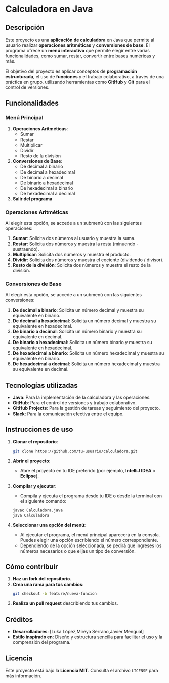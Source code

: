 # Calculadora en Java

## Descripción

Este proyecto es una **aplicación de calculadora** en Java que permite al usuario realizar **operaciones aritméticas** y **conversiones de base**. El programa ofrece un **menú interactivo** que permite elegir entre varias funcionalidades, como sumar, restar, convertir entre bases numéricas y más. 

El objetivo del proyecto es aplicar conceptos de **programación estructurada**, el uso de **funciones** y el trabajo colaborativo, a través de una práctica en grupo, utilizando herramientas como **GitHub** y **Git** para el control de versiones.

## Funcionalidades

### **Menú Principal**
1. **Operaciones Aritméticas**:
    - Sumar
    - Restar
    - Multiplicar
    - Dividir
    - Resto de la división
2. **Conversiones de Base**:
    - De decimal a binario
    - De decimal a hexadecimal
    - De binario a decimal
    - De binario a hexadecimal
    - De hexadecimal a binario
    - De hexadecimal a decimal
3. **Salir del programa**

### **Operaciones Aritméticas**
Al elegir esta opción, se accede a un submenú con las siguientes operaciones:
1. **Sumar**: Solicita dos números al usuario y muestra la suma.
2. **Restar**: Solicita dos números y muestra la resta (minuendo - sustraendo).
3. **Multiplicar**: Solicita dos números y muestra el producto.
4. **Dividir**: Solicita dos números y muestra el cociente (dividendo / divisor).
5. **Resto de la división**: Solicita dos números y muestra el resto de la división.

### **Conversiones de Base**
Al elegir esta opción, se accede a un submenú con las siguientes conversiones:
1. **De decimal a binario**: Solicita un número decimal y muestra su equivalente en binario.
2. **De decimal a hexadecimal**: Solicita un número decimal y muestra su equivalente en hexadecimal.
3. **De binario a decimal**: Solicita un número binario y muestra su equivalente en decimal.
4. **De binario a hexadecimal**: Solicita un número binario y muestra su equivalente en hexadecimal.
5. **De hexadecimal a binario**: Solicita un número hexadecimal y muestra su equivalente en binario.
6. **De hexadecimal a decimal**: Solicita un número hexadecimal y muestra su equivalente en decimal.

## Tecnologías utilizadas

- **Java**: Para la implementación de la calculadora y las operaciones.
- **GitHub**: Para el control de versiones y trabajo colaborativo.
- **GitHub Projects**: Para la gestión de tareas y seguimiento del proyecto.
- **Slack**: Para la comunicación efectiva entre el equipo.

## Instrucciones de uso

1. **Clonar el repositorio**:
    ```bash
    git clone https://github.com/tu-usuario/calculadora.git
    ```

2. **Abrir el proyecto**:
    - Abre el proyecto en tu IDE preferido (por ejemplo, **IntelliJ IDEA** o **Eclipse**).
    
3. **Compilar y ejecutar**:
    - Compila y ejecuta el programa desde tu IDE o desde la terminal con el siguiente comando:
    ```bash
    javac Calculadora.java
    java Calculadora
    ```

4. **Seleccionar una opción del menú**:
    - Al ejecutar el programa, el menú principal aparecerá en la consola. Puedes elegir una opción escribiendo el número correspondiente.
    - Dependiendo de la opción seleccionada, se pedirá que ingreses los números necesarios o que elijas un tipo de conversión.

## Cómo contribuir

1. **Haz un fork del repositorio**.
2. **Crea una rama para tus cambios**:  
    ```bash
    git checkout -b feature/nueva-funcion
    ```
3. **Realiza un pull request** describiendo tus cambios.

## Créditos

- **Desarrolladores**: [Luka López,Mireya Serrano,Javier Mengual]
- **Estilo inspirado en**: Diseño y estructura sencilla para facilitar el uso y la comprensión del programa.

## Licencia

Este proyecto está bajo la **Licencia MIT**. Consulta el archivo `LICENSE` para más información.
